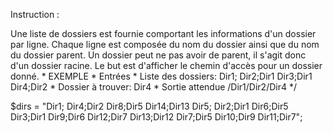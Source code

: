 Instruction :

Une liste de dossiers est fournie comportant les informations d'un dossier par ligne.
Chaque ligne est composée du nom du dossier ainsi que du nom du dossier parent.
Un dossier peut ne pas avoir de parent, il s'agit donc d'un dossier racine.
Le but est d'afficher le chemin d'accès pour un dossier donné.
*
EXEMPLE
*
Entrées
*
Liste des dossiers:
Dir1;
Dir2;Dir1
Dir3;Dir1
Dir4;Dir2
*
Dossier à trouver:
Dir4
*
Sortie attendue
/Dir1/Dir2/Dir4
*/

$dirs = "Dir1;
Dir4;Dir2
Dir8;Dir5
Dir14;Dir13
Dir5;
Dir2;Dir1
Dir6;Dir5
Dir3;Dir1
Dir9;Dir6
Dir12;Dir7
Dir13;Dir12
Dir7;Dir5
Dir10;Dir9
Dir11;Dir7";